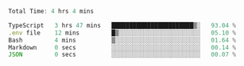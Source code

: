 <!--START_SECTION:waka-->

```typescript
Total Time: 4 hrs 4 mins

TypeScript   3 hrs 47 mins   ███████████████████████▒░   93.04 %
.env file    12 mins         █▒░░░░░░░░░░░░░░░░░░░░░░░   05.10 %
Bash         4 mins          ▒░░░░░░░░░░░░░░░░░░░░░░░░   01.64 %
Markdown     0 secs          ░░░░░░░░░░░░░░░░░░░░░░░░░   00.14 %
JSON         0 secs          ░░░░░░░░░░░░░░░░░░░░░░░░░   00.07 %
```

<!--END_SECTION:waka-->
